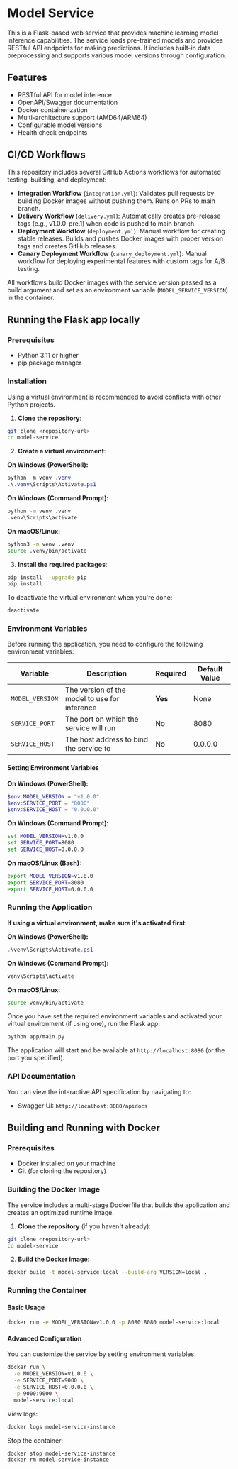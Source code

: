 # Model Service

This is a Flask-based web service that provides machine learning model inference capabilities. The service loads pre-trained models and provides RESTful API endpoints for making predictions. It includes built-in data preprocessing and supports various model versions through configuration.

## Features

- RESTful API for model inference
- OpenAPI/Swagger documentation
- Docker containerization
- Multi-architecture support (AMD64/ARM64)
- Configurable model versions
- Health check endpoints

## CI/CD Workflows

This repository includes several GitHub Actions workflows for automated testing, building, and deployment:

- **Integration Workflow** (`integration.yml`): Validates pull requests by building Docker images without pushing them. Runs on PRs to main branch.
- **Delivery Workflow** (`delivery.yml`): Automatically creates pre-release tags (e.g., v1.0.0-pre.1) when code is pushed to main branch.
- **Deployment Workflow** (`deployment.yml`): Manual workflow for creating stable releases. Builds and pushes Docker images with proper version tags and creates GitHub releases.
- **Canary Deployment Workflow** (`canary_deployment.yml`): Manual workflow for deploying experimental features with custom tags for A/B testing.

All workflows build Docker images with the service version passed as a build argument and set as an environment variable (`MODEL_SERVICE_VERSION`) in the container.

## Running the Flask app locally

### Prerequisites

- Python 3.11 or higher
- pip package manager

### Installation

Using a virtual environment is recommended to avoid conflicts with other Python projects.

1. **Clone the repository**:
```bash
git clone <repository-url>
cd model-service
```

2. **Create a virtual environment**:

**On Windows (PowerShell):**
```powershell
python -m venv .venv
.\.venv\Scripts\Activate.ps1
```

**On Windows (Command Prompt):**
```cmd
python -m venv .venv
.venv\Scripts\activate
```

**On macOS/Linux:**
```bash
python3 -m venv .venv
source .venv/bin/activate
```

3. **Install the required packages**:
```bash
pip install --upgrade pip
pip install .
```

To deactivate the virtual environment when you're done:
```bash
deactivate
```

### Environment Variables

Before running the application, you need to configure the following environment variables:

| Variable        | Description                                   | Required | Default Value |
| --------------- | --------------------------------------------- | -------- | ------------- |
| `MODEL_VERSION` | The version of the model to use for inference | **Yes**  | None          |
| `SERVICE_PORT`  | The port on which the service will run        | No       | 8080          |
| `SERVICE_HOST`  | The host address to bind the service to       | No       | 0.0.0.0       |

#### Setting Environment Variables

**On Windows (PowerShell):**
```powershell
$env:MODEL_VERSION = "v1.0.0"
$env:SERVICE_PORT = "8080"
$env:SERVICE_HOST = "0.0.0.0"
```

**On Windows (Command Prompt):**
```cmd
set MODEL_VERSION=v1.0.0
set SERVICE_PORT=8080
set SERVICE_HOST=0.0.0.0
```

**On macOS/Linux (Bash):**
```bash
export MODEL_VERSION=v1.0.0
export SERVICE_PORT=8080
export SERVICE_HOST=0.0.0.0
```

### Running the Application

**If using a virtual environment, make sure it's activated first**:

**On Windows (PowerShell):**
```powershell
.\venv\Scripts\Activate.ps1
```

**On Windows (Command Prompt):**
```cmd
venv\Scripts\activate
```

**On macOS/Linux:**
```bash
source venv/bin/activate
```

Once you have set the required environment variables and activated your virtual environment (if using one), run the Flask app:

```bash
python app/main.py
```

The application will start and be available at `http://localhost:8080` (or the port you specified).

### API Documentation

You can view the interactive API specification by navigating to:
- Swagger UI: `http://localhost:8080/apidocs`


## Building and Running with Docker

### Prerequisites

- Docker installed on your machine
- Git (for cloning the repository)

### Building the Docker Image

The service includes a multi-stage Dockerfile that builds the application and creates an optimized runtime image.

1. **Clone the repository** (if you haven't already):
```bash
git clone <repository-url>
cd model-service
```

2. **Build the Docker image**:
```bash
docker build -t model-service:local --build-arg VERSION=local .
```

### Running the Container

#### Basic Usage
```bash
docker run -e MODEL_VERSION=v1.0.0 -p 8080:8080 model-service:local
```

#### Advanced Configuration
You can customize the service by setting environment variables:

```bash
docker run \
  -e MODEL_VERSION=v1.0.0 \
  -e SERVICE_PORT=9000 \
  -e SERVICE_HOST=0.0.0.0 \
  -p 9000:9000 \
  model-service:local
```

View logs:
```bash
docker logs model-service-instance
```

Stop the container:
```bash
docker stop model-service-instance
docker rm model-service-instance
```

